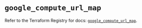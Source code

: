 # `google_compute_url_map`

Refer to the Terraform Registry for docs: [`google_compute_url_map`](https://registry.terraform.io/providers/hashicorp/google/5.14.0/docs/resources/compute_url_map).
